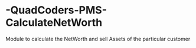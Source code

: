# -QuadCoders-PMS-CalculateNetWorth
Module to calculate the NetWorth and sell Assets of the particular customer 
